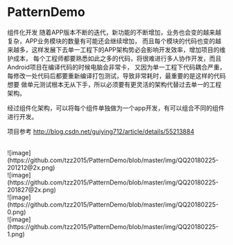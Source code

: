 # PatternDemo
组件化开发
随着APP版本不断的迭代，新功能的不断增加，业务也会变的越来越复杂，APP业务模块的数量有可能还会继续增加，
而且每个模块的代码也变的越来越多，这样发展下去单一工程下的APP架构势必会影响开发效率，增加项目的维护成本，
每个工程师都要熟悉如此之多的代码，将很难进行多人协作开发，而且Android项目在编译代码的时候电脑会非常卡，
又因为单一工程下代码耦合严重，每修改一处代码后都要重新编译打包测试，导致非常耗时，最重要的是这样的代码想要
做单元测试根本无从下手，所以必须要有更灵活的架构代替过去单一的工程架构。

经过组件化架构，可以将每个组件单独做为一个app开发，有可以组合不同的组件进行开发。

项目参考
http://blog.csdn.net/guiying712/article/details/55213884



 </br>
    ![image](https://github.com/tzz2015/PatternDemo/blob/master/img/QQ20180225-201212@2x.png)
  </br>
     ![image](https://github.com/tzz2015/PatternDemo/blob/master/img/QQ20180225-201827@2x.png)
  </br>
     ![image](https://github.com/tzz2015/PatternDemo/blob/master/img/QQ20180225-0.png)
   </br>
      ![image](https://github.com/tzz2015/PatternDemo/blob/master/img/QQ20180225-1.png)